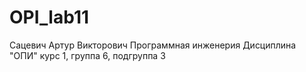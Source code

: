 # OPI_lab11
Сацевич
Артур 
Викторович 
Программная инженерия
Дисциплина "ОПИ"
курс 1, группа 6, подгруппа 3
